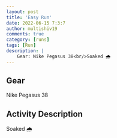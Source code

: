 ```yaml
---
layout: post
title: 'Easy Run'
date: 2022-06-15 7:3:7
author: multishiv19
comments: true
category: [runs]
tags: [Run]
description: |
    Gear: Nike Pegasus 38<br/>Soaked 🌧️
---
```


## Gear
Nike Pegasus 38

## Activity Description
Soaked 🌧️


<div width='100%' class='strava-embed-placeholder' data-embed-type='activity' data-embed-id='7309396463'></div>
<script src='https://strava-embeds.com/embed.js'></script>
